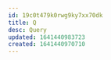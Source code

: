 ```yaml
---
id: 19c0t479k0rwg9ky7xx70dk
title: Q
desc: Query
updated: 1641440983723
created: 1641440970710
---
```



